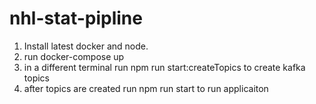 # nhl-stat-pipline
1. Install latest docker and node.
2. run docker-compose up
3. in a different terminal run npm run start:createTopics to create kafka topics
4. after topics are created run npm run start to run applicaiton